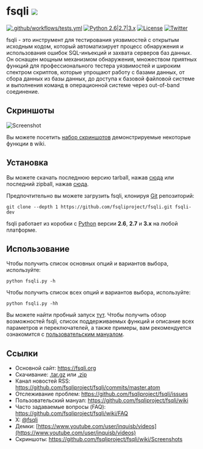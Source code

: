 # fsqli ![](https://i.imgur.com/fe85aVR.png)

[![.github/workflows/tests.yml](https://github.com/fsqliproject/fsqli/actions/workflows/tests.yml/badge.svg)](https://github.com/fsqliproject/fsqli/actions/workflows/tests.yml) [![Python 2.6|2.7|3.x](https://img.shields.io/badge/python-2.6|2.7|3.x-yellow.svg)](https://www.python.org/) [![License](https://img.shields.io/badge/license-GPLv2-red.svg)](https://raw.githubusercontent.com/fsqliproject/fsqli/master/LICENSE) [![Twitter](https://img.shields.io/badge/twitter-@fsqli-blue.svg)](https://twitter.com/fsqli)

fsqli - это инструмент для тестирования уязвимостей с открытым исходным кодом, который автоматизирует процесс обнаружения и использования ошибок SQL-инъекций и захвата серверов баз данных. Он оснащен мощным механизмом обнаружения, множеством приятных функций для профессионального тестера уязвимостей и широким спектром скриптов, которые упрощают работу с базами данных, от сбора данных из базы данных, до доступа к базовой файловой системе и выполнения команд в операционной системе через out-of-band соединение.

## Скриншоты

![Screenshot](https://raw.github.com/wiki/fsqliproject/fsqli/images/fsqli_screenshot.png)

Вы можете посетить [набор скриншотов](https://github.com/fsqliproject/fsqli/wiki/Screenshots) демонстрируемые некоторые функции в wiki.

## Установка

Вы можете скачать последнюю версию tarball, нажав [сюда](https://github.com/fsqliproject/fsqli/tarball/master) или последний zipball, нажав [сюда](https://github.com/fsqliproject/fsqli/zipball/master).

Предпочтительно вы можете загрузить fsqli, клонируя [Git](https://github.com/fsqliproject/fsqli) репозиторий:

    git clone --depth 1 https://github.com/fsqliproject/fsqli.git fsqli-dev

fsqli работает из коробки с [Python](https://www.python.org/download/) версии **2.6**, **2.7** и **3.x** на любой платформе.

## Использование

Чтобы получить список основных опций и вариантов выбора, используйте:

    python fsqli.py -h

Чтобы получить список всех опций и вариантов выбора, используйте:

    python fsqli.py -hh

Вы можете найти пробный запуск [тут](https://asciinema.org/a/46601).
Чтобы получить обзор возможностей fsqli, список поддерживаемых функций и описание всех параметров и переключателей, а также примеры, вам рекомендуется ознакомится с [пользовательским мануалом](https://github.com/fsqliproject/fsqli/wiki/Usage).

## Ссылки

- Основной сайт: https://fsqli.org
- Скачивание: [.tar.gz](https://github.com/fsqliproject/fsqli/tarball/master) или [.zip](https://github.com/fsqliproject/fsqli/zipball/master)
- Канал новостей RSS: https://github.com/fsqliproject/fsqli/commits/master.atom
- Отслеживание проблем: https://github.com/fsqliproject/fsqli/issues
- Пользовательский мануал: https://github.com/fsqliproject/fsqli/wiki
- Часто задаваемые вопросы (FAQ): https://github.com/fsqliproject/fsqli/wiki/FAQ
- X: [@fsqli](https://twitter.com/fsqli)
- Демки: [https://www.youtube.com/user/inquisb/videos](https://www.youtube.com/user/inquisb/videos)
- Скриншоты: https://github.com/fsqliproject/fsqli/wiki/Screenshots
